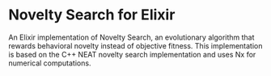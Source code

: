 # Novelty Search for Elixir

An Elixir implementation of Novelty Search, an evolutionary algorithm that rewards behavioral novelty instead of objective fitness. This implementation is based on the C++ NEAT novelty search implementation and uses Nx for numerical computations.

